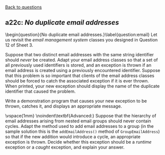 [Back to questions](../README.md)

## a22c: *No duplicate email addresses*

\begin{question}{No duplicate email addresses.}\label{question:email}  Let us revisit the *email management system* classes you designed
in Question 12 of Sheet 3.

Suppose that two distinct email addresses with the same string identifier should *never* be created.  Adapt your
email address classes so that a set of all previously used identifiers is stored, and an exception is thrown if an email address is created using
a previously encountered identifier.  Suppose
that this problem is so important that clients of the email address classes should be forced to catch the associated exception if
it is ever thrown.  When printed, your new exception should display the name of the duplicate identifier that caused the problem.

Write a demonstration program that causes your new exception to be thrown, catches it, and displays an appropriate message.

\vspace{1mm}
\noindent\textbf{Advanced:} Suppose that the hierarchy of email addresses arising from nested email groups should never contain
cycles.  Adapt the method used to add email addresses to a group (in the sample solution this is the `addEmailAddress()` method of
`GroupEmailAddress`) so that if the new addition would introduce a cycle, an appropriate exception is thrown.  Decide whether
this exception should be a *runtime* exception or a *caught* exception, and explain your answer.

